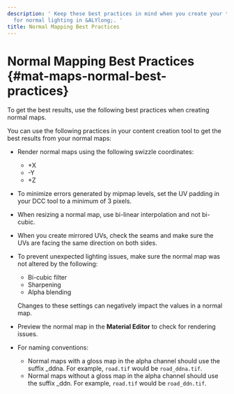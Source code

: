 ```yaml
---
description: ' Keep these best practices in mind when you create your texture maps
  for normal lighting in &ALYlong;. '
title: Normal Mapping Best Practices
---
```

# Normal Mapping Best Practices {#mat-maps-normal-best-practices}

To get the best results, use the following best practices when creating normal maps\.

You can use the following practices in your content creation tool to get the best results from your normal maps:
+ Render normal maps using the following swizzle coordinates: 
  + \+X
  + \-Y
  + \+Z
+ To minimize errors generated by mipmap levels, set the UV padding in your DCC tool to a minimum of 3 pixels\.
+ When resizing a normal map, use bi\-linear interpolation and not bi\-cubic\.
+ When you create mirrored UVs, check the seams and make sure the UVs are facing the same direction on both sides\.
+ To prevent unexpected lighting issues, make sure the normal map was not altered by the following: 
  + Bi\-cubic filter
  + Sharpening
  + Alpha blending

  Changes to these settings can negatively impact the values in a normal map\.
+ Preview the normal map in the **Material Editor** to check for rendering issues\.
+ For naming conventions:
  + Normal maps with a gloss map in the alpha channel should use the suffix \_ddna\. For example, `road.tif` would be `road_ddna.tif`\.
  + Normal maps without a gloss map in the alpha channel should use the suffix \_ddn\. For example, `road.tif` would be `road_ddn.tif`\.